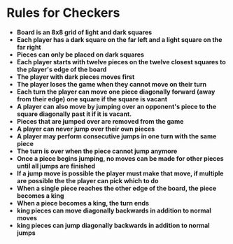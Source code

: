 # Rules for Checkers

- **Board is an 8x8 grid of light and dark squares**
- **Each player has a dark square on the far left and a light square on the far right**
- **Pieces can only be placed on dark squares**
- **Each player starts with twelve pieces on the twelve closest squares to the player's edge of the board**
- **The player with dark pieces moves first**
- **The player loses the game when they cannot move on their turn**
- **Each turn the player can move one piece diagonally forward (away from their edge) one square if the square is vacant**
- **A player can also move by jumping over an opponent's piece to the square diagonally past it if it is vacant.**
- **Pieces that are jumped over are removed from the game**
- **A player can never jump over their own pieces**
- **A player may perform consecutive jumps in one turn with the same piece**
- **The turn is over when the piece cannot jump anymore**
- **Once a piece begins jumping, no moves can be made for other pieces until all jumps are finished**
- **If a jump move is possible the player must make that move, if multiple are possible the the player can pick which to do**
- **When a single piece reaches the other edge of the board, the piece becomes a king**
- **When a piece becomes a king, the turn ends**
- **king pieces can move diagonally backwards in addition to normal moves**
- **king pieces can jump diagonally backwards in addition to normal jumps**